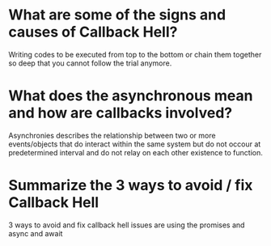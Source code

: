 # What are some of the signs and causes of Callback Hell?
Writing codes to be executed from top to the bottom or chain them together so deep that you cannot follow the trial anymore.

# What does the asynchronous mean and how are callbacks involved?
Asynchronies describes the relationship between two or more events/objects that do interact within the same system but do not occour at predetermined interval and do not relay on each other existence to function.

# Summarize the 3 ways to avoid / fix Callback Hell
3 ways to avoid and fix callback hell issues are using the promises and async and await